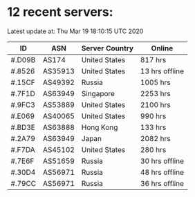 # 12 recent servers:

Latest update at: Thu Mar 19 18:10:15 UTC 2020

| ID | ASN | Server Country | Online |
| -- | --- | -------------- | ------ |
| #.D09B | AS174 | United States | 817 hrs |
| #.8526 | AS35913 | United States | 13 hrs offline |
| #.15CF | AS49392 | Russia | 1005 hrs |
| #.7F1D | AS63949 | Singapore | 2253 hrs |
| #.9FC3 | AS53889 | United States | 2100 hrs |
| #.E069 | AS40065 | United States | 990 hrs |
| #.BD3E | AS63888 | Hong Kong | 133 hrs |
| #.2A79 | AS63949 | Japan | 2082 hrs |
| #.F7DA | AS45102 | United States | 280 hrs |
| #.7E6F | AS51659 | Russia | 30 hrs offline |
| #.30D4 | AS56971 | Russia | 48 hrs offline |
| #.79CC | AS56971 | Russia | 36 hrs offline |

